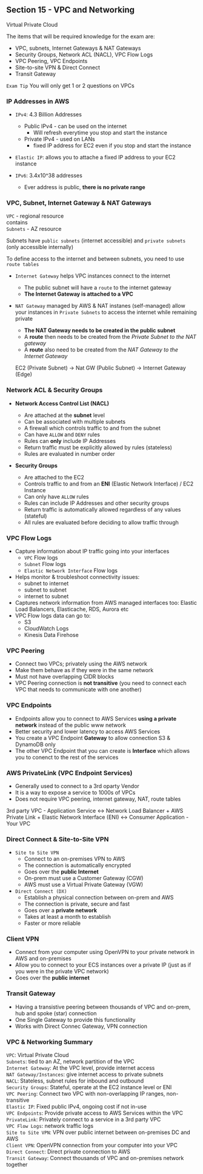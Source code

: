 ## Section 15 - VPC and Networking  

Virtual Private Cloud

The items that will be required knowledge for the exam are:  
  - VPC, subnets, Internet Gateways & NAT Gateways  
  - Security Groups, Network ACL (NACL), VPC Flow Logs  
  - VPC Peering, VPC Endpoints  
  - Site-to-site VPN & Direct Connect  
  - Transit Gateway  

`Exam Tip` You will only get 1 or 2 questions on VPCs  

### IP Addresses in AWS  
- `IPv4`: 4.3 Billion Addresses  
  - Public IPv4 - can be used on the internet  
    - Will refresh everytime you stop and start the instance  
  - Private IPv4 - used on LANs  
    - fixed IP address for EC2 even if you stop and start the instance  
- `Elastic IP`: allows you to attache a fixed IP address to your EC2 instance  

- `IPv6`: 3.4x10^38 addresses  
  - Ever address is public, **there is no private range**  

### VPC, Subnet, Internet Gateway & NAT Gateways  
`VPC` - regional resource  
   contains  
`Subnets` - AZ resource  

Subnets have `public subnets` (internet accessible) and `private subnets` (only accessible internally)  

To define access to the internet and between subnets, you need to use `route tables`  

- `Internet Gateway` helps VPC instances connect to the internet  
  - The public subnet will have a `route` to the internet gateway  
  - **The Internet Gateway is attached to a VPC**  

- `NAT Gateway` managed by AWS & NAT instanes (self-managed) allow your instances in `Private Subnets` to access the internet while remaining private  
  - **The NAT Gateway needs to be created in the public subnet**  
  - A **route** then needs to be created from the _Private Subnet to the NAT gateway_  
  - A **route** also need to be created from the _NAT Gateway to the Internet Gateway_  

  EC2 (Private Subnet) -> Nat GW (Public Subnet) -> Internet Gateway (Edge)  

### Network ACL & Security Groups  

- **Network Access Control List (NACL)**  
  - Are attached at the **subnet** level  
  - Can be associated with multiple subnets
  - A firewall which controls traffic to and from the subnet  
  - Can have `ALLOW` and `DENY` rules  
  - Rules can **only** include IP Addresses  
  - Return traffic must be explicitly allowed by rules (stateless)  
  - Rules are evaluated in number order  

- **Security Groups**  
  - Are attached to the EC2  
  - Controls traffic to and from an **ENI** (Elastic Network Interface) / EC2 Instance  
  - Can only have `ALLOW` rules  
  - Rules can include IP Addresses and other security groups  
  - Return traffic is automatically allowed regardless of any values (stateful)  
  - All rules are evaluated before deciding to allow traffic through  

### VPC Flow Logs  
- Capture information about IP traffic going into your interfaces  
  - `VPC` Flow logs  
  - `Subnet` Flow logs  
  - `Elastic Network Interface` Flow logs  
- Helps monitor & troubleshoot connectivity issues:  
  - subnet to internet  
  - subnet to subnet  
  - internet to subnet  
- Captures network information from AWS managed interfaces too: Elastic Load Balancers, Elasticache, RDS, Aurora etc  
- VPC Flow logs data can go to:  
  - S3  
  - CloudWatch Logs  
  - Kinesis Data Firehose

### VPC Peering  
- Connect two VPCs; privately using the AWS network  
- Make them behave as if they were in the same network  
- Must not have overlapping CIDR blocks  
- VPC Peering connection is **not transitive** (you need to connect each VPC that needs to communicate with one another)  

### VPC Endpoints  
- Endpoints allow you to connect to AWS Services **using a private network** instead of the public www network  
- Better security and lower latency to access AWS Services  
- You create a VPC Endpoint **Gateway** to allow connection S3 & DynamoDB only  
- The other VPC Endpoint that you can create is **Interface** which allows you to conenct to the rest of the services  

### AWS PrivateLink (VPC Endpoint Services)  
- Generally used to connect to a 3rd oparty Vendor
- It is a way to expose a service to 1000s of VPCs  
- Does not require VPC peering, internet gateway, NAT, route tables  

3rd party VPC - Application Service <-> Network Load Balancer + AWS Private Link + Elastic Network Interface (ENI) <-> Consumer Application - Your VPC  

### Direct Connect & Site-to-Site VPN  
- `Site to Site VPN`  
  - Connect to an on-premises VPN to AWS  
  - The connection is automatically encrypted  
  - Goes over the **public Internet**  
  - On-prem must use a Customer Gateway (CGW)
  - AWS must use a Virtual Private Gateway (VGW)  
- `Direct Connect (DX)`  
  - Establish a physical connection between on-prem and AWS  
  - The connection is private, secure and fast  
  - Goes over a **private network**  
  - Takes at least a month to establish  
  - Faster or more reliable  

### Client VPN  
- Connect from your computer using OpenVPN to your private network in AWS and on-premises  
- Allow you to connect to your ECS instances over a private IP (just as if you were in the private VPC network)  
- Goes over the **public internet**  

### Transit Gateway  
- Having a transistive peering between thousands of VPC and on-prem, hub and spoke (star) connection  
- One Single Gateway to provide this functionality  
- Works with Direct Connec Gateway, VPN connection  

### VPC & Networking Summary  
`VPC`: Virtual Private Cloud  
`Subnets`: tied to an AZ, network partition of the VPC  
`Internet Gateway`: At the VPC level, provide internet access  
`NAT Gateway/Instances`: give internet access to private subnets  
`NACL`: Stateless, subnet rules for inbound and outbound  
`Security Groups`: Stateful, operate at the EC2 instance level or ENI  
`VPC Peering`: Connect two VPC with non-overlapping IP ranges, non-transitive  
`Elastic IP`: Fixed public IPv4, ongoing cost if not in-use  
`VPC Endpoints`: Provide private access to AWS Services within the VPC  
`PrivateLink`: Privately connect to a service in a 3rd party VPC  
`VPC Flow Logs`: network traffic logs  
`Site to Site VPN`: VPN over public internet between on-premises DC and AWS  
`Client VPN`: OpenVPN connection from your computer into your VPC  
`Direct Connect`: Direct private connection to AWS  
`Transit Gateway`: Connect thousands of VPC and on-premises network together  



